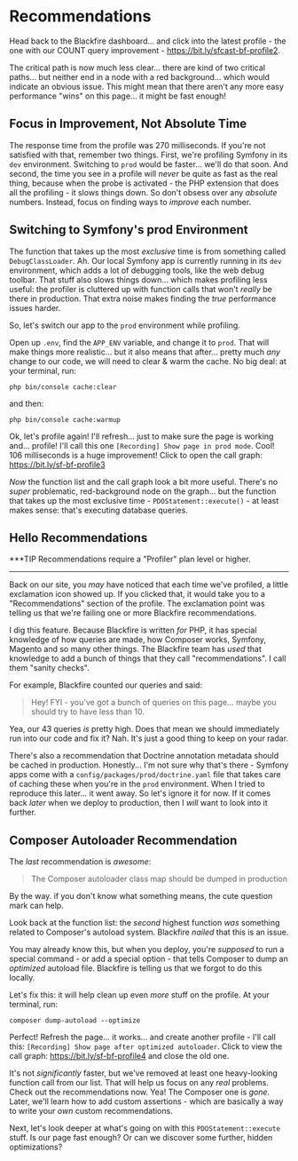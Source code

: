 # Recommendations

Head back to the Blackfire dashboard... and click into the latest profile - the
one with our COUNT query improvement - https://bit.ly/sfcast-bf-profile2.

The critical path is now much less clear... there are kind of two critical paths...
but neither end in a node with a red background... which would indicate an
obvious issue. This might mean that there aren't any more easy performance
"wins" on this page... it might be fast enough!

## Focus in Improvement, Not Absolute Time

The response time from the profile was 270 milliseconds. If you're not satisfied
with that, remember two things. First, we're profiling Symfony in its
`dev` environment. Switching to `prod` would be faster... we'll do that
soon. And second, the time you see in a profile will *never* be quite as fast as
the real thing, because when the probe is activated - the PHP extension that does
all the profiling - it slows things down. So don't obsess over any *absolute*
numbers. Instead, focus on finding ways to *improve* each number.

## Switching to Symfony's prod Environment

The function that takes up the most *exclusive* time is from something called
`DebugClassLoader`. Ah. Our local Symfony app is currently running in its `dev`
environment, which adds a lot of debugging tools, like the web debug toolbar.
That stuff also slows things down... which makes profiling less useful: the
profiler is cluttered up with function calls that won't *really* be there in
production. That extra noise makes finding the *true* performance issues harder.

So, let's switch our app to the `prod` environment while profiling.

Open up `.env`, find the `APP_ENV` variable, and change it to `prod`. That will
make things more realistic... but it also means that after... pretty much *any*
change to our code, we will need to clear & warm the cache. No big deal: at your
terminal, run:

```terminal
php bin/console cache:clear
```

and then:

```terminal
php bin/console cache:warmup
```

Ok, let's profile again! I'll refresh... just to make sure the page is
working and... profile! I'll call this one `[Recording] Show page in prod mode`.
Cool! 106 milliseconds is a huge improvement! Click to open the call graph:
https://bit.ly/sf-bf-profile3

*Now* the function list and the call graph look a bit more useful. There's no
*super* problematic, red-background node on the graph... but the function that
takes up the most exclusive time - `PDOStatement::execute()` - at least makes
sense: that's executing database queries.

## Hello Recommendations

***TIP
Recommendations require a "Profiler" plan level or higher.
***

Back on our site, you *may* have noticed that each time we've profiled, a little
exclamation icon showed up. If you clicked that, it would take you to a
"Recommendations" section of the profile. The exclamation point was telling us
that we're failing one or more Blackfire recommendations.

I dig this feature. Because Blackfire is written *for* PHP, it has special
knowledge of how queries are made, how Composer works, Symfony, Magento and so
many other things. The Blackfire team has *used* that knowledge to add a bunch
of things that they call "recommendations". I call them "sanity checks".

For example, Blackfire counted our queries and said:

> Hey! FYI - you've got a bunch of queries on this page... maybe you should try
> to have less than 10.

Yea, our 43 queries *is* pretty high. Does that mean we should immediately run
into our code and fix it? Nah. It's just a good thing to keep on your radar.

There's also a recommendation that Doctrine annotation metadata should be cached
in production. Honestly... I'm not sure why that's there - Symfony apps come with
a `config/packages/prod/doctrine.yaml` file that takes care of caching these
when you're in the `prod` environment. When I tried to reproduce this later... it
went away. So let's ignore it for now. If it comes back *later* when we deploy
to production, then I *will* want to look into it further.

## Composer Autoloader Recommendation

The *last* recommendation is *awesome*:

> The Composer autoloader class map should be dumped in production

By the way. if you don't know what something means, the cute question mark can help.

Look back at the function list: the *second* highest function *was* something
related to Composer's autoload system. Blackfire *nailed* that this is an issue.

You may already know this, but when you deploy, you're *supposed* to run a special
command - or add a special option - that tells Composer to dump an *optimized*
autoload file. Blackfire is telling us that we forgot to do this locally.

Let's fix this: it will help clean up even *more* stuff on the profile. At your
terminal, run:

```terminal
composer dump-autoload --optimize
```

Perfect! Refresh the page... it works... and create another profile - I'll
call this: `[Recording] Show page after optimized autoloader`. Click to view
the call graph: https://bit.ly/sf-bf-profile4 and close the old one.

It's not *significantly* faster, but we've removed at least one heavy-looking
function call from our list. That will help us focus on any *real* problems.
Check out the recommendations now. Yea! The Composer one is *gone*. Later,
we'll learn how to add custom assertions - which are basically a way to write
your *own* custom recommendations.

Next, let's look deeper at what's going on with this `PDOStatement::execute` stuff.
Is our page fast enough? Or can we discover some further, hidden optimizations?
